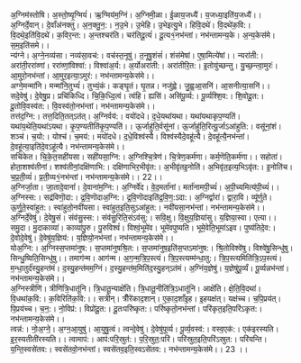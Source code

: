 

  
अ॒ग्निम॑स्तोषि। अ॒स्तो॒ष्यृ॒ग्मियं॑। ऋ॒ग्मिय॑म॒ग्निं। अ॒ग्निमी॒ळा। ई॒ळाय॒जध्यै॑। य॒जध्या॒इति॑य॒जध्यै॑।। अ॒ग्निर्दे॒वान्। दे॒वाँअ॑नक्तु। अ॒न॒क्तु॒न॒:। न॒उ॒भे। उ॒भेहि। उ॒भेइत्यु॒भे। हिवि॒दथे॑। वि॒दथे॑क॒वि:। वि॒दथे॒इति॑वि॒दथे॑। क॒विर॒न्त:। अ॒न्तश्चर॑ति। चर॑तिदू॒त्यं॑। दू॒त्य१॒॑नभ॑न्तां। नभ॑न्तामन्य॒के। अ॒न्य॒केस॑मे। स॒म॒इति॑समे।।  
न्य॑ग्ने। अ॒ग्ने॒नव्य॑सा। नव्य॑सा॒वच॑:। वच॑स्त॒नूषु॑। त॒नूषु॒शंसं॑। शंस॑मेषां। ए॒षा॒मित्ये॑षां।। न्यरा॑ती:। अरा॑ती॒ररा॑व्णां। ररा॑व्णां॒विश्वा॑:। विश्वा॑अ॒र्य:। अ॒र्योअरा॑ती:। अरा॑तीरि॒त:। इ॒तोयु॑च्छन्तु। यु॒च्छ॒न्त्वा॒मुरः॑। आ॒मुरो॒नभ॑न्तां। आ॒मुर॒इत्या॒ऽमुर॑:। नभ॑न्तामन्य॒केस॑मे।।  
अग्ने॒मन्मा॑नि। मन्मा॑नि॒तुभ्यं॑। तुभ्यं॒कं। कङ्घृ॒तं। घृ॒तन्न। नजु॑ह्वे। जु॒ह्व॒आ॒सनि॑। आ॒सनीत्या॒सनि॑।। सदे॒वेषु॑। दे॒वेषु॒प्र। प्रचि॑किध्दि। चि॒कि॒ध्दि॒त्वं। त्वंहि। ह्यसि॑। असि॑पू॒र्व्य:। पू॒र्व्यश्शि॒व:। शि॒वोदू॒त:। दू॒तोवि॒वस्व॑त:। वि॒वस्व॑तो॒नभ॑न्तां। नभ॑न्तामन्य॒केस॑मे।।  
तत्त॑द॒ग्नि:। तत्त॒दिति॒तत्ऽत॑त्। अ॒ग्निर्वय॑:। वयो॑दधे। द॒धे॒यथा॑यथा। यथा॑यथाकृप॒ण्यति॑। यथा॑य॒थेति॒यथा॑ऽयथा। कृ॒प॒ण्यतीति॑कृ॒प॒ण्यति॑।। ऊ॒र्जाहु॑ति॒र्वसू॑नां। ऊ॒र्जाहु॑ति॒रित्यू॒र्जाऽआ॑हुति:। वसू॑नां॒शं। शञ्च॑। च॒यो:। योश्च॑। च॒मय॑:। मयो॑दधे। द॒धे॒विश्व॑स्यै। विश्व॑स्यैदे॒वहू॑त्यै। दे॒वहू॑त्यै॒नभ॑न्तां। दे॒वहू॑त्या॒इति॑दे॒वऽहू॑त्यै। नभ॑न्तामन्य॒केस॑मे।।  
सचि॑केत। चि॒के॒त॒सही॑यसा। सही॑यसा॒ग्नि:। अ॒ग्निश्चि॒त्रेण॑। चि॒त्रेण॒कर्म॑णा। कर्म॒णॆति॒कर्म॑णा।। सहोता॑। होता॒शश्व॑तीनां। शश्व॑तीनां॒दक्षि॑णाभि:। दक्षि॑णाभिर॒भीवृ॑त:। अ॒भीवृ॑तइ॒नोति॑। अ॒भिवृ॑त॒इत्य॒भिऽवृ॑त:। इ॒नोति॑च। च॒प्र॒ती॒व्यं॑। प्र॒ती॒व्य१॒॑नभ॑न्तां। नभ॑न्तामन्य॒केस॑मे।। 22।।  
अ॒ग्निर्जा॒ता। जा॒तादे॒वानां॑। दे॒वाना॑म॒ग्नि:। अ॒ग्निर्वे॑द। वे॒द॒मर्ता॑नां। मर्ता॑नामपी॒च्यं॑। अ॒पी॒च्यमित्य॑पी॒च्यं॑।। अ॒ग्निस्स:। सद्र॑विणॊ॒दा:। द्र॒वि॒णॊदाअ॒ग्नि:। द्र॒वि॒णॊदाइति॑द्र॒वि॒ण॒:ऽदा:। अ॒ग्निर्द्वारा॑। द्वारा॒वि। व्यू॑र्णुते। ऊ॒र्णु॒ते॒स्वा॑हुत:। स्वा॑हुतो॒नवी॑यसा। स्वा॑हुत॒इति॒सुऽआ॑हुत:। नवी॑यसा॒नभ॑न्तां। नभ॑न्तामन्य॒केस॑मे।।  
अ॒ग्निर्दे॒वेषु॑। दे॒वेषु॒सं। संव॑सु॒स्स:। संव॑सु॒रिति॒संऽव॑सु:। सवि॒क्षु। वि॒क्षुय॒ज्ञिया॑सु। य॒ज्ञिया॒स्वा। एत्या।। समु॒दा। मु॒दाकाव्या॑। काव्या॑पु॒रु। पु॒रुविश्वं॑। विश्वं॒भूमे॑व। भूमे॑वपुष्यति। भूमे॒वेति॒भूमा॑ऽइव। पुष्य॑तिदे॒व:। दे॒वोदे॒वेषु॑। दे॒वेषु॑य॒ज्ञिय॑:। य॒ज्ञियो॒नभ॑न्तां। नभ॑न्तामन्य॒केस॑मे।।  
योअ॒ग्नि:। अ॒ग्निस्स॒प्तमा॑नुष:। स॒प्तमा॑नुषश्रि॒त:। स॒प्तमा॑नुष॒इति॑स॒प्तऽमा॑नुष:। श्रि॒तोविश्वे॑षु। विश्वे॑षु॒सिन्धु॑षु। सिन्धु॒ष्विति॒सिन्धु॑षु।। तमाग॑न्म। आग॑न्म। अ॒ग॒न्म॒त्रि॒प॒स्त्यं। त्रि॒प॒स्त्यम्म॑न्धा॒तु:। त्रि॒प॒स्त्यमिति॑त्रि॒ऽप॒स्त्यं। म॒न्धा॒तुर्द॑स्यु॒हन्त॑मं। द॒स्यु॒हन्त॑मम॒ग्निं। द॒स्यु॒हन्त॑म॒मिति॑द॒स्यु॒हन्ऽत॑मं। अ॒ग्निंय॒ज्ञेषु॑। य॒ज्ञेषु॑पू॒र्व्यं। पू॒र्व्यन्नभ॑न्तां। नभ॑न्तामन्य॒केस॑मे।।  
अ॒ग्निस्त्रीणि॑। त्रीणि॑त्रि॒धातू॑नि। त्रि॒धातू॒न्याक्षे॑ति। त्रि॒धातू॒नीति॑त्रि॒ऽधातू॑नि। आक्षे॑ति। क्षे॒ति॒वि॒दथा॑। वि॒धथा॑क॒वि:। क॒विरिति॑क॒वि:।। सत्रीन्। त्रीँरे॑काद॒शान्। ए॒का॒द॒शाँइ॒ह। इ॒हयक्ष॑त्। यक्ष॑च्च। च॒पि॒प्रय॑त्। पि॒प्रय॑च्च। च॒न॒:। नो॒विप्र॑:। विप्रो॑दू॒त:। दू॒तःपरि॑ष्कृत:। परि॑ष्कृतो॒नभ॑न्तां। परि॑कृत॒इति॒परि॑ऽकृत:। नभ॑न्तामन्य॒केस॑मे।।  
त्वन्न॑:। नो॒अ॒ग्ने॒। अ॒ग्न॒आ॒युषु॑। आ॒युषु॒त्वं। त्वन्दे॒वेषु॑। दे॒वेषु॑पूर्व्य। पू॒र्व्य॒वस्व॑:। वस्व॒एक॑:। एक॑इरस्यति। इ॒र॒स्यतीती॑रस्यति।। त्वामाप॑:। आप॑:परि॒स्रुत॑:। प॒रि॒स्रुत॒:परि॑। परि॑स्रुत॒इति॒परि॑ऽस्रुत:। परि॑यन्ति। य॒न्ति॒स्वसे॑तव:। स्वसे॑तवो॒नभ॑न्तां। स्वसे॑तव॒इति॒स्वऽसे॑तव:। नभ॑न्तामन्य॒केस॑मे।। 23 ।।  
